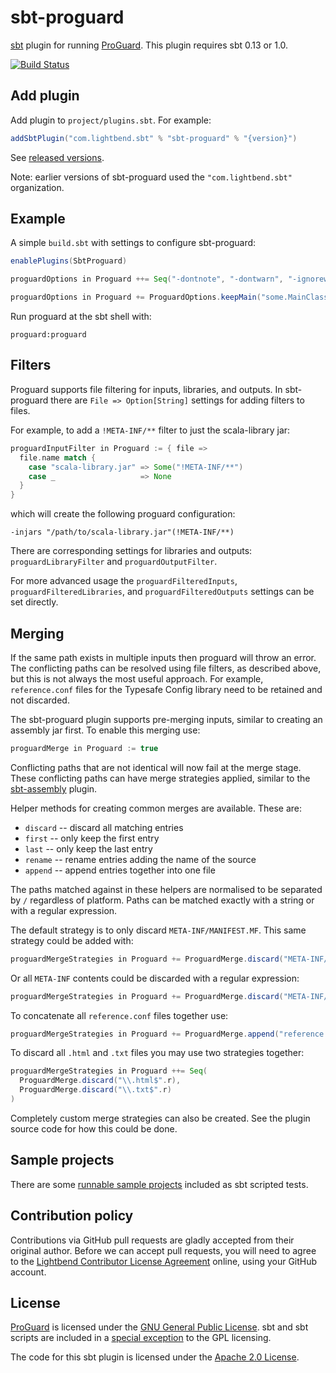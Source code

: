 sbt-proguard
============

[sbt] plugin for running [ProGuard]. This plugin requires sbt 0.13 or 1.0.

[![Build Status](https://travis-ci.org/sbt/sbt-proguard.png?branch=master)](https://travis-ci.org/sbt/sbt-proguard)


Add plugin
----------

Add plugin to `project/plugins.sbt`. For example:

```scala
addSbtPlugin("com.lightbend.sbt" % "sbt-proguard" % "{version}")
```

See [released versions][releases].

Note: earlier versions of sbt-proguard used the `"com.lightbend.sbt"` organization.

Example
-------

A simple `build.sbt` with settings to configure sbt-proguard:

```scala
enablePlugins(SbtProguard)

proguardOptions in Proguard ++= Seq("-dontnote", "-dontwarn", "-ignorewarnings")

proguardOptions in Proguard += ProguardOptions.keepMain("some.MainClass")
```

Run proguard at the sbt shell with:

```shell
proguard:proguard
```


Filters
-------

Proguard supports file filtering for inputs, libraries, and outputs. In
sbt-proguard there are `File => Option[String]` settings for adding filters to
files.

For example, to add a `!META-INF/**` filter to just the scala-library jar:

```scala
proguardInputFilter in Proguard := { file =>
  file.name match {
    case "scala-library.jar" => Some("!META-INF/**")
    case _                   => None
  }
}
```

which will create the following proguard configuration:

```
-injars "/path/to/scala-library.jar"(!META-INF/**)
```

There are corresponding settings for libraries and outputs: `proguardLibraryFilter` and
`proguardOutputFilter`.

For more advanced usage the `proguardFilteredInputs`, `proguardFilteredLibraries`, and
`proguardFilteredOutputs` settings can be set directly.


Merging
-------

If the same path exists in multiple inputs then proguard will throw an error.
The conflicting paths can be resolved using file filters, as described above,
but this is not always the most useful approach. For example, `reference.conf`
files for the Typesafe Config library need to be retained and not discarded.

The sbt-proguard plugin supports pre-merging inputs, similar to creating an
assembly jar first. To enable this merging use:

```scala
proguardMerge in Proguard := true
```

Conflicting paths that are not identical will now fail at the merge stage. These
conflicting paths can have merge strategies applied, similar to the [sbt-assembly]
plugin.

Helper methods for creating common merges are available. These are:

  - `discard` -- discard all matching entries
  - `first` -- only keep the first entry
  - `last` -- only keep the last entry
  - `rename` -- rename entries adding the name of the source
  - `append` -- append entries together into one file

The paths matched against in these helpers are normalised to be separated by `/`
regardless of platform. Paths can be matched exactly with a string or with a
regular expression.

The default strategy is to only discard `META-INF/MANIFEST.MF`. This same
strategy could be added with:

```scala
proguardMergeStrategies in Proguard += ProguardMerge.discard("META-INF/MANIFEST.MF")
```

Or all `META-INF` contents could be discarded with a regular expression:

```scala
proguardMergeStrategies in Proguard += ProguardMerge.discard("META-INF/.*".r)
```

To concatenate all `reference.conf` files together use:

```scala
proguardMergeStrategies in Proguard += ProguardMerge.append("reference.conf")
```

To discard all `.html` and `.txt` files you may use two strategies together:

```scala
proguardMergeStrategies in Proguard ++= Seq(
  ProguardMerge.discard("\\.html$".r),
  ProguardMerge.discard("\\.txt$".r) 
)
```

Completely custom merge strategies can also be created. See the plugin source
code for how this could be done.


Sample projects
---------------

There are some [runnable sample projects][samples] included as sbt scripted tests.


Contribution policy
-------------------

Contributions via GitHub pull requests are gladly accepted from their original
author. Before we can accept pull requests, you will need to agree to the
[Lightbend Contributor License Agreement][cla] online, using your GitHub account.


License
-------

[ProGuard] is licensed under the [GNU General Public License][gpl]. sbt and sbt scripts
are included in a [special exception][except] to the GPL licensing.

The code for this sbt plugin is licensed under the [Apache 2.0 License][apache].


[sbt]: https://github.com/sbt/sbt
[ProGuard]: https://www.guardsquare.com/en/proguard
[releases]: https://github.com/sbt/sbt-proguard/releases
[sbt-assembly]: https://github.com/sbt/sbt-assembly
[samples]: https://github.com/sbt/sbt-proguard/tree/master/src/sbt-test/proguard
[cla]: https://www.lightbend.com/contribute/cla
[gpl]: http://www.gnu.org/licenses/gpl.html
[except]: http://proguard.sourceforge.net/GPL_exception.html
[apache]: http://www.apache.org/licenses/LICENSE-2.0.html
